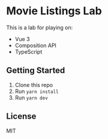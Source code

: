 # Movie Listings Lab

This is a lab for playing on:
- Vue 3
- Composition API
- TypeScript

## Getting Started

1. Clone this repo
2. Run `yarn install`
3. Run `yarn dev`

## License

MIT
